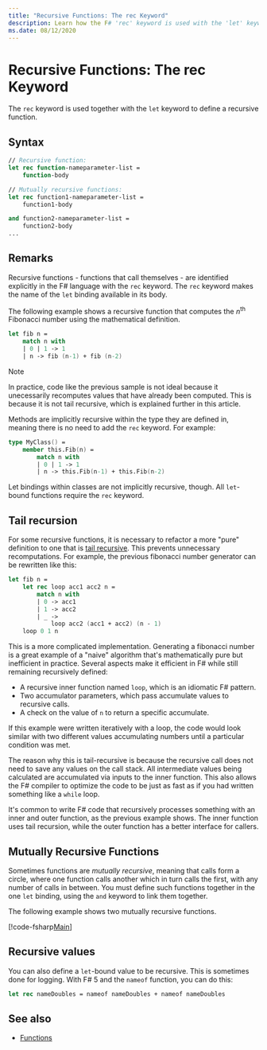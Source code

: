 ```yaml
---
title: "Recursive Functions: The rec Keyword"
description: Learn how the F# 'rec' keyword is used with the 'let' keyword to define a recursive function.
ms.date: 08/12/2020
---
```

# Recursive Functions: The rec Keyword

The `rec` keyword is used together with the `let` keyword to define a recursive function.

## Syntax

```fsharp
// Recursive function:
let rec function-nameparameter-list =
    function-body

// Mutually recursive functions:
let rec function1-nameparameter-list =
    function1-body

and function2-nameparameter-list =
    function2-body
...
```

## Remarks

Recursive functions - functions that call themselves - are identified explicitly in the F# language with the `rec` keyword. The `rec` keyword makes the name of the `let` binding available in its body.

The following example shows a recursive function that computes the *n*<sup>th</sup> Fibonacci number using the mathematical definition.


```fsharp
let fib n =
    match n with
    | 0 | 1 -> 1
    | n -> fib (n-1) + fib (n-2)
```

> [!NOTE]
> In practice, code like the previous sample is not ideal because it unecessarily recomputes values that have already been computed. This is because it is not tail recursive, which is explained further in this article.

Methods are implicitly recursive within the type they are defined in, meaning there is no need to add the `rec` keyword. For example:

```fsharp
type MyClass() =
    member this.Fib(n) =
        match n with
        | 0 | 1 -> 1
        | n -> this.Fib(n-1) + this.Fib(n-2)
```

Let bindings within classes are not implicitly recursive, though. All `let`-bound functions require the `rec` keyword.

## Tail recursion

For some recursive functions, it is necessary to refactor a more "pure" definition to one that is [tail recursive](https://cs.stackexchange.com/questions/6230/what-is-tail-recursion). This prevents unnecessary recomputations. For example, the previous fibonacci number generator can be rewritten like this:

```fsharp
let fib n =
    let rec loop acc1 acc2 n =
        match n with
        | 0 -> acc1
        | 1 -> acc2
        | _ ->
            loop acc2 (acc1 + acc2) (n - 1)
    loop 0 1 n
```

This is a more complicated implementation. Generating a fibonacci number is a great example of a "naive" algorithm that's mathematically pure but inefficient in practice. Several aspects make it efficient in F# while still remaining recursively defined:

* A recursive inner function named `loop`, which is an idiomatic F# pattern.
* Two accumulator parameters, which pass accumulate values to recursive calls.
* A check on the value of `n` to return a specific accumulate.

If this example were written iteratively with a loop, the code would look similar with two different values accumulating numbers until a particular condition was met.

The reason why this is tail-recursive is because the recursive call does not need to save any values on the call stack. All intermediate values being calculated are accumulated via inputs to the inner function. This also allows the F# compiler to optimize the code to be just as fast as if you had written something like a `while` loop.

It's common to write F# code that recursively processes something with an inner and outer function, as the previous example shows. The inner function uses tail recursion, while the outer function has a better interface for callers.

## Mutually Recursive Functions

Sometimes functions are *mutually recursive*, meaning that calls form a circle, where one function calls another which in turn calls the first, with any number of calls in between. You must define such functions together in the one `let` binding, using the `and` keyword to link them together.

The following example shows two mutually recursive functions.

[!code-fsharp[Main](~/samples/snippets/fsharp/lang-ref-1/snippet4002.fs)]

## Recursive values

You can also define a `let`-bound value to be recursive. This is sometimes done for logging. With F# 5 and the `nameof` function, you can do this:

```fsharp
let rec nameDoubles = nameof nameDoubles + nameof nameDoubles
```

## See also

- [Functions](index.md)
